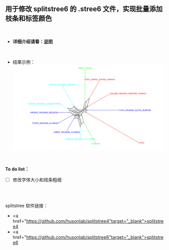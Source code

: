 
## 用于修改 splitstree6 的 .stree6 文件，实现批量添加枝条和标签颜色

<br/>

- **详细介绍请看：[说明](./HW_读我_处理数据绘制splitstree枝条颜色.md)**

<br/>

- 结果示例：
![Img](./sample.png)

<br/>

**To do list：**
- [ ] 修改字体大小和枝条粗细

<br/>
<br/>


splitstree 软件链接：
<!-- 
- [splitstree4](https://github.com/husonlab/splitstree4)
- [splitstree6](https://github.com/husonlab/splitstree6)
 -->

- <a href="https://github.com/husonlab/splitstree4"target="_blank">splitstree4</a> 
- <a href="https://github.com/husonlab/splitstree6"target="_blank">splitstree6</a> 


<br/>





